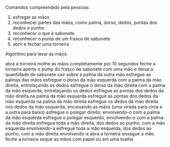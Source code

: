 Comandos compreendido pela pessoas:
1. esfregar as mãos
2. reconhecer partes das mãos, como palma, dorso, dedos, pontas dos dedos e punho
3. reconhecer o que é sabonete
4. reconhecer o pump de um frasco de sabonete
5. abrir e fechar uma torneira 


Algoritmo para lavar as mãos:

abra a torneira
molhe as mãos completamente por 10 segundos 
feche a torneira 
aperte o pump do frasco de sabonete com uma mão e deixa a quantidade de sabonete cair sobre a palma da outra mão
esfregue as palmas das mãos 
esfregue o dorso da mão esquerda com a palma da mão direita, entrelaçando os dedos
esfregue o dorso da mão direita com a palma da mão esquerda, entrelaçando os dedos
esfregue as pontas dos dedos da mão direita na palma da mão esquerda
esfregue as pontas dos dedos da mão esquerda na palma da mão direita 
esfregue os dedos da mão direita nos dedos da mão esquerda, encaixando as mãos (uma virada para cima e a outra para baixo)
esfregue o polegar direito, envolvendo-o com a palma da mão esquerda 
esfregue o polegar esquerdo, envolvendo-o com a palma da mão direita 
esfregue toda a mão direita, dos dedos ao punho, com a mão esquerda envolvendo-a
esfregue toda a mão esquerda, dos dedos ao punho, com a mão direita envolvendo-a
abra a torneira
enxágue a mão 
feche a torneira 
seque as mãos com papel ou em uma toalha


